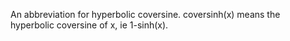 An abbreviation for hyperbolic coversine. coversinh(x) means the
hyperbolic coversine of x, ie 1-sinh(x).
